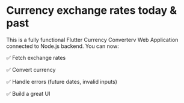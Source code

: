 # Currency exchange rates today & past

This is a fully functional Flutter Currency Converterv Web Application connected to Node.js backend. You can now: 

✅ Fetch exchange rates

✅ Convert currency

✅ Handle errors (future dates, invalid inputs)

✅ Build a great UI
